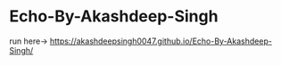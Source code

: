 # Echo-By-Akashdeep-Singh
run here->  https://akashdeepsingh0047.github.io/Echo-By-Akashdeep-Singh/

